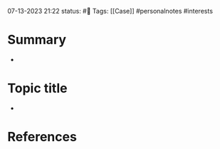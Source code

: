 07-13-2023 21:22
status: #📝
Tags: [[Case]] #personalnotes #interests 

# Summary 
- 

# Topic title 
- 

# References
